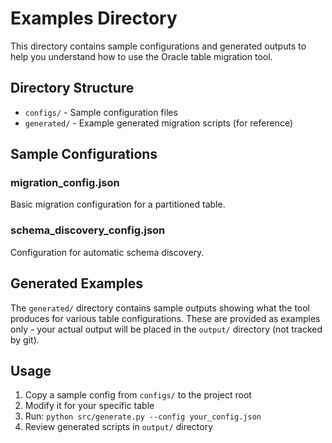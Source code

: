 # Examples Directory

This directory contains sample configurations and generated outputs to help you understand how to use the Oracle table migration tool.

## Directory Structure

- `configs/` - Sample configuration files
- `generated/` - Example generated migration scripts (for reference)

## Sample Configurations

### migration_config.json
Basic migration configuration for a partitioned table.

### schema_discovery_config.json  
Configuration for automatic schema discovery.

## Generated Examples

The `generated/` directory contains sample outputs showing what the tool produces for various table configurations. These are provided as examples only - your actual output will be placed in the `output/` directory (not tracked by git).

## Usage

1. Copy a sample config from `configs/` to the project root
2. Modify it for your specific table
3. Run: `python src/generate.py --config your_config.json`
4. Review generated scripts in `output/` directory